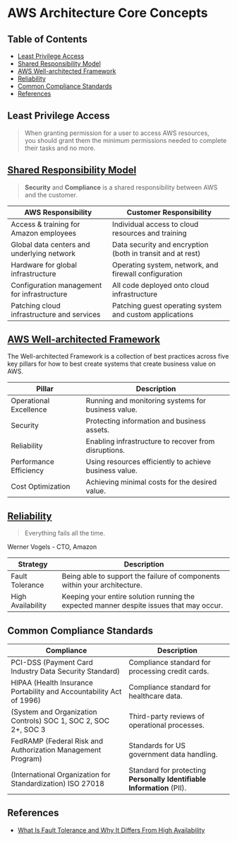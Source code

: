 # AWS Architecture Core Concepts

## Table of Contents

<!-- START doctoc generated TOC please keep comment here to allow auto update -->
<!-- DON'T EDIT THIS SECTION, INSTEAD RE-RUN doctoc TO UPDATE -->

- [Least Privilege Access](#least-privilege-access)
- [Shared Responsibility Model](#shared-responsibility-model)
- [AWS Well-architected Framework](#aws-well-architected-framework)
- [Reliability](#reliability)
- [Common Compliance Standards](#common-compliance-standards)
- [References](#references)

<!-- END doctoc generated TOC please keep comment here to allow auto update -->

## Least Privilege Access

> When granting permission for a user to access AWS resources,
> <br />you should grant them the minimum permissions needed
> to complete their tasks and no more.

## [Shared Responsibility Model](https://aws.amazon.com/compliance/shared-responsibility-model)

> **Security** and **Compliance** is a shared responsibility between AWS and the customer.

| **AWS Responsibility**                      | **Customer Responsibility**                                |
| ------------------------------------------- | ---------------------------------------------------------- |
| Access & training for Amazon employees      | Individual access to cloud resources and training          |
| Global data centers and underlying network  | Data security and encryption (both in transit and at rest) |
| Hardware for global infrastructure          | Operating system, network, and firewall configuration      |
| Configuration management for infrastructure | All code deployed onto cloud infrastructure                |
| Patching cloud infrastructure and services  | Patching guest operating system and custom applications    |

## [AWS Well-architected Framework](https://aws.amazon.com/architecture/well-architected)

The Well-architected Framework is a collection of best practices across five key pillars
for how to best create systems that create business value on AWS.

| **Pillar**             | **Description**                                        |
| ---------------------- | ------------------------------------------------------ |
| Operational Excellence | Running and monitoring systems for business value.     |
| Security               | Protecting information and business assets.            |
| Reliability            | Enabling infrastructure to recover from disruptions.   |
| Performance Efficiency | Using resources efficiently to achieve business value. |
| Cost Optimization      | Achieving minimal costs for the desired value.         |

## [Reliability](../../topics/reliability/README.md)

> Everything fails all the time.

Werner Vogels - CTO, Amazon

| **Strategy**      | **Description**                                                                         |
| ----------------- | --------------------------------------------------------------------------------------- |
| Fault Tolerance   | Being able to support the failure of components within your architecture.               |
| High Availability | Keeping your entire solution running the expected manner despite issues that may occur. |

## Common Compliance Standards

| **Compliance**                                                      | **Description**                                                        |
| ------------------------------------------------------------------- | ---------------------------------------------------------------------- |
| PCI-DSS (Payment Card Industry Data Security Standard)              | Compliance standard for processing credit cards.                       |
| HIPAA (Health Insurance Portability and Accountability Act of 1996) | Compliance standard for healthcare data.                               |
| (System and Organization Controls) SOC 1, SOC 2, SOC 2+, SOC 3      | Third-party reviews of operational processes.                          |
| FedRAMP (Federal Risk and Authorization Management Program)         | Standards for US government data handling.                             |
| (International Organization for Standardization) ISO 27018          | Standard for protecting **Personally Identifiable Information** (PII). |

## References

- [What Is Fault Tolerance and Why It Differs From High Availability](https://www.vxchnge.com/blog/fault-tolerance-vs-high-availability)
